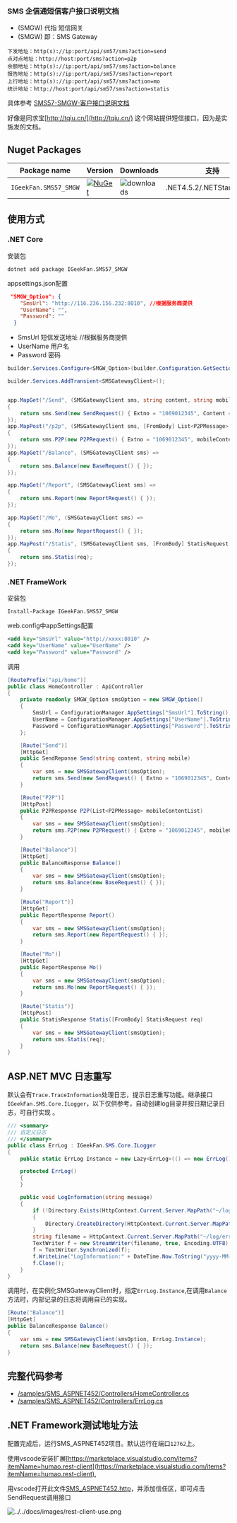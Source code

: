 ﻿### SMS 企信通短信客户接口说明文档

- (SMGW) 代指 短信网关
- (SMGW) 即：SMS Gateway

```
下发地址：http(s)://ip:port/api/sm57/sms?action=send
点对点地址：http://host:port/sms?action=p2p
余额地址：http(s)://ip:port/api/sm57/sms?action=balance
报告地址：http(s)://ip:port/api/sm57/sms?action=report
上行地址：http(s)://ip:port/api/sm57/sms?action=mo
统计地址：http://host:port/api/sm57/sms?action=statis
```

具体参考 [SMS57-SMGW-客户接口说明文档](../../docs/SMS57-SMGW-客户接口说明文档.docx)

好像是同求宝[http://tqiu.cn/](http://tqiu.cn/) 这个网站提供短信接口，因为是实施发的文档。

## Nuget Packages

| Package name| Version| Downloads|支持                                                                         |
|  ------------ |  ------------ |  ------------ | ------------|
| `IGeekFan.SMS57_SMGW` | [![NuGet](https://img.shields.io/nuget/v/IGeekFan.SMS57_SMGW.svg?style=flat-square&label=nuget&color=fedcba)](https://www.nuget.org/packages/IGeekFan.SMS57_SMGW/) | ![downloads](https://img.shields.io/nuget/dt/IGeekFan.SMS57_SMGW.svg) |.NET4.5.2/.NETStandard2.0


## 使用方式

### .NET Core

安装包
```console
dotnet add package IGeekFan.SMS57_SMGW
```

appsettings.json配置
```json
 "SMGW_Option": {
    "SmsUrl": "http://116.236.156.232:8010", //根据服务商提供
    "UserName": "",
    "Password": ""
  }
```
- SmsUrl 短信发送地址 //根据服务商提供
- UserName 用户名
- Password 密码

```csharp
builder.Services.Configure<SMGW_Option>(builder.Configuration.GetSection("SMGW_Option"));

builder.Services.AddTransient<SMSGatewayClient>();
```

```csharp

app.MapGet("/Send", (SMSGatewayClient sms, string content, string mobile) =>
{
    return sms.Send(new SendRequest() { Extno = "1069012345", Content = content, Mobile = mobile });
});
app.MapPost("/p2p", (SMSGatewayClient sms, [FromBody] List<P2PMessage> mobileContentList) =>
{
    return sms.P2P(new P2PRequest() { Extno = "1069012345", mobileContentList = mobileContentList });
});
app.MapGet("/Balance", (SMSGatewayClient sms) =>
{
    return sms.Balance(new BaseRequest() { });
});

app.MapGet("/Report", (SMSGatewayClient sms) =>
{
    return sms.Report(new ReportRequest() { });
});

app.MapGet("/Mo", (SMSGatewayClient sms) =>
{
    return sms.Mo(new ReportRequest() { });
});
app.MapPost("/Statis", (SMSGatewayClient sms, [FromBody] StatisRequest req) =>
{ 
    return sms.Statis(req);
});

```


### .NET FrameWork

安装包
```console
Install-Package IGeekFan.SMS57_SMGW
```

web.config中appSettings配置
```xml
<add key="SmsUrl" value="http://xxxx:8010" />
<add key="UserName" value="UserName" />
<add key="Password" value="Password" />
```

调用 

```csharp
[RoutePrefix("api/home")]
public class HomeController : ApiController
{
    private readonly SMGW_Option smsOption = new SMGW_Option()
    {
        SmsUrl = ConfigurationManager.AppSettings["SmsUrl"].ToString(),
        UserName = ConfigurationManager.AppSettings["UserName"].ToString(),
        Password = ConfigurationManager.AppSettings["Password"].ToString()
    };

    [Route("Send")]
    [HttpGet]
    public SendReponse Send(string content, string mobile)
    {
        var sms = new SMSGatewayClient(smsOption);
        return sms.Send(new SendRequest() { Extno = "1069012345", Content = content, Mobile = mobile });
    }

    [Route("P2P")]
    [HttpPost]
    public P2PResponse P2P(List<P2PMessage> mobileContentList)
    {
        var sms = new SMSGatewayClient(smsOption);
        return sms.P2P(new P2PRequest() { Extno = "1069012345", mobileContentList = mobileContentList }); ;
    }

    [Route("Balance")]
    [HttpGet]
    public BalanceResponse Balance()
    {
        var sms = new SMSGatewayClient(smsOption);
        return sms.Balance(new BaseRequest() { });
    }

    [Route("Report")]
    [HttpGet]
    public ReportResponse Report()
    {
        var sms = new SMSGatewayClient(smsOption);
        return sms.Report(new ReportRequest() { });
    }

    [Route("Mo")]
    [HttpGet]
    public ReportResponse Mo()
    {
        var sms = new SMSGatewayClient(smsOption);
        return sms.Mo(new ReportRequest() { });
    }

    [Route("Statis")]
    [HttpPost]
    public StatisResponse Statis([FromBody] StatisRequest req)
    {
        var sms = new SMSGatewayClient(smsOption);
        return sms.Statis(req);
    }
}
```

## ASP.NET MVC 日志重写

默认会有`Trace.TraceInformation`处理日志，提示日志重写功能。继承接口`IGeekFan.SMS.Core.ILogger`，以下仅供参考，自动创建log目录并按日期记录日志，可自行实现 。

```csharp
/// <summary>
/// 自定义日志
/// </summary>
public class ErrLog : IGeekFan.SMS.Core.ILogger
{
    public static ErrLog Instance = new Lazy<ErrLog>(() => new ErrLog()).Value;

    protected ErrLog()
    {
    }

    public void LogInformation(string message)
    {
        if (!Directory.Exists(HttpContext.Current.Server.MapPath("~/log")))
        {
            Directory.CreateDirectory(HttpContext.Current.Server.MapPath("~/log"));
        }
        string filename = HttpContext.Current.Server.MapPath("~/log/error" + DateTime.Now.ToString("yyyyMMdd") + ".log");
        TextWriter f = new StreamWriter(filename, true, Encoding.UTF8);
        f = TextWriter.Synchronized(f);
        f.WriteLine("LogInformation:" + DateTime.Now.ToString("yyyy-MM-dd HH:mm:ss") + " " + message);
        f.Close();
    }
}
```
调用时，在实例化SMSGatewayClient时，指定`ErrLog.Instance`,在调用`Balance`方法时，内部记录的日志将调用自已的实现。
```csharp
[Route("Balance")]
[HttpGet]
public BalanceResponse Balance()
{
    var sms = new SMSGatewayClient(smsOption, ErrLog.Instance);
    return sms.Balance(new BaseRequest() { });
}
```

## 完整代码参考

- [/samples/SMS_ASPNET452/Controllers/HomeController.cs](../../samples/SMS_ASPNET452/Controllers/HomeController.cs)
- [/samples/SMS_ASPNET452/Controllers/ErrLog.cs](../../samples/SMS_ASPNET452/Controllers/ErrLog.cs)


## .NET Framework测试地址方法

配置完成后，运行SMS_ASPNET452项目。默认运行在端口`12762`上。

使用vscode安装扩展[https://marketplace.visualstudio.com/items?itemName=humao.rest-client](https://marketplace.visualstudio.com/items?itemName=humao.rest-client),

用vscode打开此文件[SMS_ASPNET452.http](../../samples/SMS_ASPNET452.http)，并添加信任区，即可点击SendRequest调用接口

![../../docs/images/rest-client-use.png](../../docs/images/rest-client-use.png)